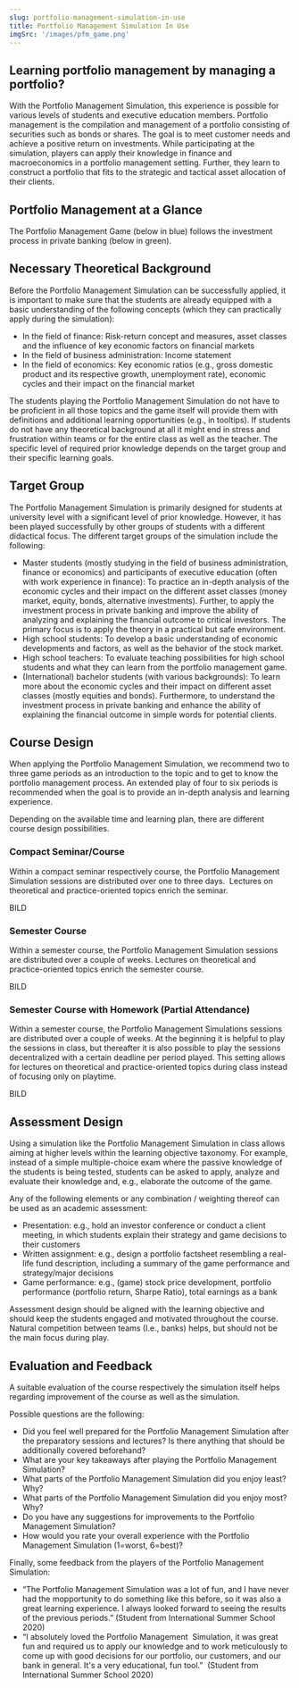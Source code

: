 ```yaml
---
slug: portfolio-management-simulation-in-use
title: Portfolio Management Simulation In Use
imgSrc: '/images/pfm_game.png'
---
```


## Learning portfolio management by managing a portfolio?

With the Portfolio Management Simulation, this experience is possible for various levels of students and executive education members. Portfolio management is the compilation and management of a portfolio consisting of securities such as bonds or shares. The goal is to meet customer needs and achieve a positive return on investments. While participating at the simulation, players can apply their knowledge in finance and macroeconomics in a portfolio management setting. Further, they learn to construct a portfolio that fits to the strategic and tactical asset allocation of their clients.

## Portfolio Management at a Glance

The Portfolio Management Game (below in blue) follows the investment process in private banking (below in green).

## Necessary Theoretical Background

Before the Portfolio Management Simulation can be successfully applied, it is important to make sure that the students are already equipped with a basic understanding of the following concepts (which they can practically apply during the simulation):

- In the field of finance: Risk-return concept and measures, asset classes and the influence of key economic factors on financial markets
- In the field of business administration: Income statement
- In the field of economics: Key economic ratios (e.g., gross domestic product and its respective growth, unemployment rate), economic cycles and their impact on the financial market

The students playing the Portfolio Management Simulation do not have to be proficient in all those topics and the game itself will provide them with definitions and additional learning opportunities (e.g., in tooltips). If students do not have any theoretical background at all it might end in stress and frustration within teams or for the entire class as well as the teacher. The specific level of required prior knowledge depends on the target group and their specific learning goals.

## Target Group

The Portfolio Management Simulation is primarily designed for students at university level with a significant level of prior knowledge. However, it has been played successfully by other groups of students with a different didactical focus. The different target groups of the simulation include the following:

- Master students (mostly studying in the field of business administration, finance or economics) and participants of executive education (often with work experience in finance): To practice an in-depth analysis of the economic cycles and their impact on the different asset classes (money market, equity, bonds, alternative investments). Further, to apply the investment process in private banking and improve the ability of analyzing and explaining the financial outcome to critical investors. The primary focus is to apply the theory in a practical but safe environment.
- High school students: To develop a basic understanding of economic developments and factors, as well as the behavior of the stock market.
- High school teachers: To evaluate teaching possibilities for high school students and what they can learn from the portfolio management game.
- (International) bachelor students (with various backgrounds): To learn more about the economic cycles and their impact on different asset classes (mostly equities and bonds). Furthermore, to understand the investment process in private banking and enhance the ability of explaining the financial outcome in simple words for potential clients.

## Course Design

When applying the Portfolio Management Simulation, we recommend two to three game periods as an introduction to the topic and to get to know the portfolio management process. An extended play of four to six periods is recommended when the goal is to provide an in-depth analysis and learning experience.

Depending on the available time and learning plan, there are different course design possibilities.

### Compact Seminar/Course

Within a compact seminar respectively course, the Portfolio Management Simulation sessions are distributed over one to three days.  Lectures on theoretical and practice-oriented topics enrich the seminar.

BILD

### Semester Course

Within a semester course, the Portfolio Management Simulation sessions are distributed over a couple of weeks. Lectures on theoretical and practice-oriented topics enrich the semester course.

BILD

### Semester Course with Homework (Partial Attendance)

Within a semester course, the Portfolio Management Simulations sessions are distributed over a couple of weeks. At the beginning it is helpful to play the sessions in class, but thereafter it is also possible to play the sessions decentralized with a certain deadline per period played. This setting allows for lectures on theoretical and practice-oriented topics during class instead of focusing only on playtime.

BILD

## Assessment Design

Using a simulation like the Portfolio Management Simulation in class allows aiming at higher levels within the learning objective taxonomy. For example, instead of a simple multiple-choice exam where the passive knowledge of the students is being tested, students can be asked to apply, analyze and evaluate their knowledge and, e.g., elaborate the outcome of the game.

Any of the following elements or any combination / weighting thereof can be used as an academic assessment:

- Presentation: e.g., hold an investor conference or conduct a client meeting, in which students explain their strategy and game decisions to their customers
- Written assignment: e.g., design a portfolio factsheet resembling a real-life fund description, including a summary of the game performance and strategy/major decisions
- Game performance: e.g., (game) stock price development, portfolio performance (portfolio return, Sharpe Ratio), total earnings as a bank

Assessment design should be aligned with the learning objective and should keep the students engaged and motivated throughout the course. Natural competition between teams (I.e., banks) helps, but should not be the main focus during play.

## Evaluation and Feedback

A suitable evaluation of the course respectively the simulation itself helps regarding improvement of the course as well as the simulation.

Possible questions are the following:

- Did you feel well prepared for the Portfolio Management Simulation after the preparatory sessions and lectures? Is there anything that should be additionally covered beforehand?
- What are your key takeaways after playing the Portfolio Management Simulation?
- What parts of the Portfolio Management Simulation did you enjoy least? Why?
- What parts of the Portfolio Management Simulation did you enjoy most? Why?
- Do you have any suggestions for improvements to the Portfolio Management Simulation?
- How would you rate your overall experience with the Portfolio Management Simulation (1=worst, 6=best)?

Finally, some feedback from the players of the Portfolio Management Simulation:

- “The Portfolio Management Simulation was a lot of fun, and I have never had the mopportunity to do something like this before, so it was also a great learning experience. I always looked forward to seeing the results of the previous periods.” (Student from International Summer School 2020)
- “I absolutely loved the Portfolio Management  Simulation, it was great fun and required us to apply our knowledge and to work meticulously to come up with good decisions for our portfolio, our customers, and our bank in general. It's a very educational, fun tool.”  (Student from International Summer School 2020)
